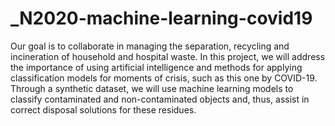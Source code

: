 # _N2020-machine-learning-covid19

Our goal is to collaborate in managing the separation, recycling and incineration of household and hospital waste. In this project, we will address the importance of using artificial intelligence and methods for applying classification models for moments of crisis, such as this one by COVID-19. Through a synthetic dataset, we will use machine learning models to classify contaminated and non-contaminated objects and, thus, assist in correct disposal solutions for these residues.
